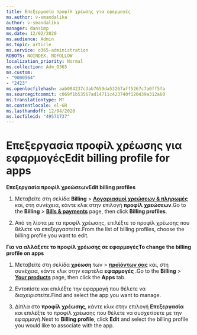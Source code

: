 ```yaml
---
title: Επεξεργασία προφίλ χρέωσης για εφαρμογές
ms.author: v-smandalika
author: v-smandalika
manager: dansimp
ms.date: 12/02/2020
ms.audience: Admin
ms.topic: article
ms.service: o365-administration
ROBOTS: NOINDEX, NOFOLLOW
localization_priority: Normal
ms.collection: Adm_O365
ms.custom:
- "9000564"
- "2423"
ms.openlocfilehash: aab084237c3ab7659da53267aff5267c7a0ff5fa
ms.sourcegitcommit: c069f1b53567ad14711c423740f120439a312a60
ms.translationtype: MT
ms.contentlocale: el-GR
ms.lasthandoff: 12/04/2020
ms.locfileid: "49571737"
---
```

# <a name="edit-billing-profile-for-apps"></a><span data-ttu-id="bbfcf-102">Επεξεργασία προφίλ χρέωσης για εφαρμογές</span><span class="sxs-lookup"><span data-stu-id="bbfcf-102">Edit billing profile for apps</span></span>

<span data-ttu-id="bbfcf-103">**Επεξεργασία προφίλ χρεώσεων**</span><span class="sxs-lookup"><span data-stu-id="bbfcf-103">**Edit billing profiles**</span></span>

1. <span data-ttu-id="bbfcf-104">Μεταβείτε στη σελίδα **Billing**  >  **[Λογαριασμοί χρεώσεων & πληρωμές](https://go.microsoft.com/fwlink/p/?linkid=848039)** και, στη συνέχεια, κάντε κλικ στην επιλογή **προφίλ χρεώσεων**.</span><span class="sxs-lookup"><span data-stu-id="bbfcf-104">Go to the **Billing** > **[Bills & payments](https://go.microsoft.com/fwlink/p/?linkid=848039)** page, then click **Billing profiles**.</span></span>

2. <span data-ttu-id="bbfcf-105">Από τη λίστα με τα προφίλ χρέωσης, επιλέξτε το προφίλ χρέωσης που θέλετε να επεξεργαστείτε.</span><span class="sxs-lookup"><span data-stu-id="bbfcf-105">From the list of billing profiles, choose the billing profile you want to edit.</span></span>

<span data-ttu-id="bbfcf-106">**Για να αλλάξετε το προφίλ χρέωσης σε εφαρμογές**</span><span class="sxs-lookup"><span data-stu-id="bbfcf-106">**To change the billing profile on apps**</span></span>

1. <span data-ttu-id="bbfcf-107">Μεταβείτε στη σελίδα **χρέωση** των  >  **[προϊόντων σας](https://go.microsoft.com/fwlink/p/?linkid=842054)** και, στη συνέχεια, κάντε κλικ στην καρτέλα **εφαρμογές** .</span><span class="sxs-lookup"><span data-stu-id="bbfcf-107">Go to the **Billing** > **[Your products](https://go.microsoft.com/fwlink/p/?linkid=842054)** page, then click the **Apps** tab.</span></span>

2. <span data-ttu-id="bbfcf-108">Εντοπίστε και επιλέξτε την εφαρμογή που θέλετε να διαχειριστείτε.</span><span class="sxs-lookup"><span data-stu-id="bbfcf-108">Find and select the app you want to manage.</span></span>  

3. <span data-ttu-id="bbfcf-109">Δίπλα στο **προφίλ χρέωσης**, κάντε κλικ στην επιλογή **Επεξεργασία** και επιλέξτε το προφίλ χρέωσης που θέλετε να συσχετίσετε με την εφαρμογή.</span><span class="sxs-lookup"><span data-stu-id="bbfcf-109">Next to **Billing profile**, click **Edit** and select the billing profile you would like to associate with the app.</span></span>